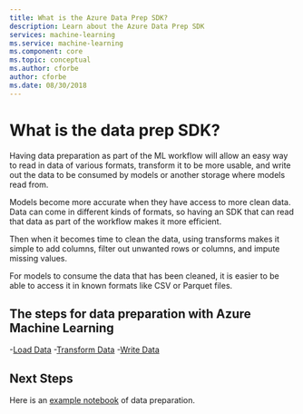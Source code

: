 ```yaml
---
title: What is the Azure Data Prep SDK?
description: Learn about the Azure Data Prep SDK
services: machine-learning
ms.service: machine-learning
ms.component: core
ms.topic: conceptual
ms.author: cforbe
author: cforbe
ms.date: 08/30/2018
---
```


# What is the data prep SDK?
 
Having data preparation as part of the ML workflow will allow an easy way to read in data of various formats, transform it to be more usable, and write out the data to be consumed by models or another storage where models read from. 

Models become more accurate when they have access to more clean data. Data can come in different kinds of formats, so having an SDK that can read that data as part of the workflow makes it more efficient. 

Then when it becomes time to clean the data, using transforms makes it simple to add columns, filter out unwanted rows or columns, and impute missing values.

For models to consume the data that has been cleaned, it is easier to be able to access it in known formats like CSV or Parquet files. 

## The steps for data preparation with Azure Machine Learning 
-[Load Data](how-to-load-data.md )
-[Transform Data](how-to-transform-data.md )
-[Write Data](how-to-wrtie-data.md )

## Next Steps
Here is an [example notebook]( https://github.com/Microsoft/PendletonDocs/blob/master/Scenarios/NYTaxiCab/01.new_york_taxi.ipynb) of data preparation.
